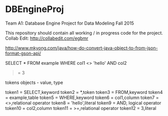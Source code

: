 # DBEngineProj
Team A1: Database Engine Project for Data Modeling Fall 2015

This repository should contain all working / in progress code for the project.
Collab Edit: http://collabedit.com/egbmr

http://www.mkyong.com/java/how-do-convert-java-object-to-from-json-format-gson-api/

SELECT 
* 
FROM 
example 
WHERE 
col1 
<> 
'hello'
AND
col2
>=
3

tokens objects - value, type

token1 = SELECT,keyword
token2 = *,token
token3 = FROM,keyword
token4 = example,table
token5 = WHERE,keyword
token6 = col1,column
token7 = <>,relational operator
token8 = 'hello',literal
token9 = AND, logical operator
token10 = col2,column
token11 = >=,relational operator
token12 = 3,literal
